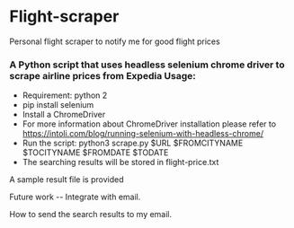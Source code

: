 # Flight-scraper
Personal flight scraper to notify me for good flight prices


### A Python script that uses headless selenium chrome driver to scrape airline prices from Expedia Usage: 

* Requirement: python 2
* pip install selenium
* Install a ChromeDriver
* For more information about ChromeDriver installation please refer to https://intoli.com/blog/running-selenium-with-headless-chrome/
* Run the script: python3 scrape.py $URL $FROMCITYNAME $TOCITYNAME $FROMDATE $TODATE
* The searching results will be stored in flight-price.txt

A sample result file is provided


Future work -- Integrate with email.

How to send the search results to my email.
